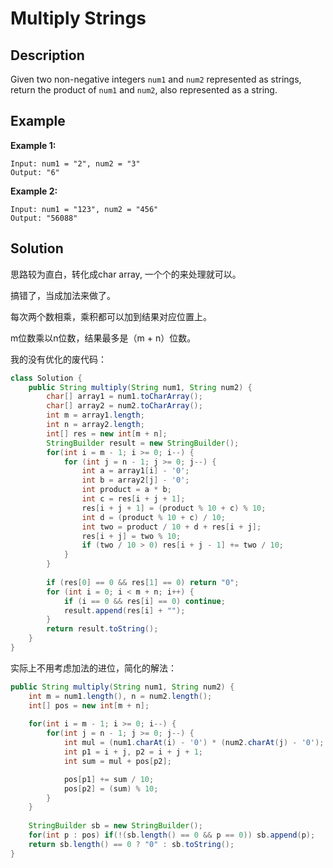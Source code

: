 # Multiply Strings

## Description

Given two non-negative integers `num1` and `num2` represented as strings, return the product of `num1` and `num2`, also represented as a string.

## Example

**Example 1:**

```text
Input: num1 = "2", num2 = "3"
Output: "6"
```

**Example 2:**

```text
Input: num1 = "123", num2 = "456"
Output: "56088"
```

## Solution

思路较为直白，转化成char array, 一个个的来处理就可以。

搞错了，当成加法来做了。

每次两个数相乘，乘积都可以加到结果对应位置上。

m位数乘以n位数，结果最多是（m + n）位数。

我的没有优化的废代码：

```java
class Solution {
    public String multiply(String num1, String num2) {
        char[] array1 = num1.toCharArray();
        char[] array2 = num2.toCharArray();
        int m = array1.length;
        int n = array2.length;
        int[] res = new int[m + n];
        StringBuilder result = new StringBuilder();
        for(int i = m - 1; i >= 0; i--) {
            for (int j = n - 1; j >= 0; j--) {
                int a = array1[i] - '0';
                int b = array2[j] - '0';
                int product = a * b;
                int c = res[i + j + 1];
                res[i + j + 1] = (product % 10 + c) % 10;
                int d = (product % 10 + c) / 10;
                int two = product / 10 + d + res[i + j];
                res[i + j] = two % 10;
                if (two / 10 > 0) res[i + j - 1] += two / 10;
            }
        }
        
        if (res[0] == 0 && res[1] == 0) return "0";
        for (int i = 0; i < m + n; i++) {
            if (i == 0 && res[i] == 0) continue;
            result.append(res[i] + "");
        }
        return result.toString();
    }
}
```

实际上不用考虑加法的进位，简化的解法：

```java
public String multiply(String num1, String num2) {
    int m = num1.length(), n = num2.length();
    int[] pos = new int[m + n];
   
    for(int i = m - 1; i >= 0; i--) {
        for(int j = n - 1; j >= 0; j--) {
            int mul = (num1.charAt(i) - '0') * (num2.charAt(j) - '0'); 
            int p1 = i + j, p2 = i + j + 1;
            int sum = mul + pos[p2];

            pos[p1] += sum / 10;
            pos[p2] = (sum) % 10;
        }
    }  
    
    StringBuilder sb = new StringBuilder();
    for(int p : pos) if(!(sb.length() == 0 && p == 0)) sb.append(p);
    return sb.length() == 0 ? "0" : sb.toString();
}
```

